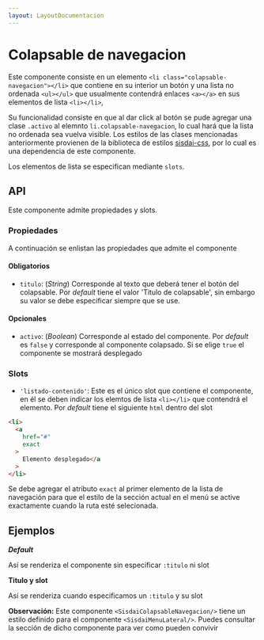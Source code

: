 ```yaml
---
layout: LayoutDocumentacion
---
```


# Colapsable de navegacion

Este componente consiste en un elemento `<li class="colapsable-navegacion"></li>` que contiene en su interior un botón y una lista no ordenada `<ul></ul>` que usualmente contendrá enlaces `<a></a>` en sus elementos de lista `<li></li>`,

Su funcionalidad consiste en que al dar click al botón se pude agregar una clase `.activo` al elemnto `li.colapsable-navegacion`, lo cual hará que la lista no ordenada sea vuelva visible. Los estilos de las clases mencionadas anteriormente provienen de la biblioteca de estilos [sisdai-css](https://github.com/salsa-community/sisdai-css), por lo cual es una dependencia de este componente.

Los elementos de lista se especifican mediante `slots`.

<section id="api">

## API

Este componente admite propiedades y slots.

### Propiedades

A continuación se enlistan las propiedades que admite el componente

#### Obligatorios

- `titulo`: (_String_) Corresponde al texto que deberá tener el botón del colapsable. Por _default_ tiene el valor 'Titulo de colapsable', sin embargo su valor se debe especificar siempre que se use.

#### Opcionales

- `activo`: (_Boolean_) Corresponde al estado del componente. Por _default_ es `false` y corresponde al componente colapsado. Si se elige `true` el componente se mostrará desplegado

### Slots

- `'listado-contenido'`: Este es el único slot que contiene el componente, en él se deben indicar los elemtos de lista `<li></li>` que contendrá el elemento. Por _default_ tiene el siguiente `html` dentro del slot

```html
<li>
  <a
    href="#"
    exact
  >
    Elemento desplegado</a
  >
</li>
```

Se debe agregar el atributo `exact` al primer elemento de la lista de navegación para que el estilo de la sección actual en el menú se active exactamente cuando la ruta esté selecionada.

</section>

<section id="api">

## Ejemplos

**_Default_**

Así se renderiza el componente sin especificar `:titulo` ni slot

<utils-ejemplo-doc ruta="colapsable-navegacion/default.vue"/>

**Titulo y slot**

Así se renderiza cuando especificamos un `:titulo` y su slot

<utils-ejemplo-doc ruta="colapsable-navegacion/slot.vue"/>

**Observación:** Este componente `<SisdaiColapsableNavegacion/>` tiene un estilo definido para el componente `<SisdaiMenuLateral/>`. Puedes consultar la sección de dicho componente para ver como pueden convivir

</section>
